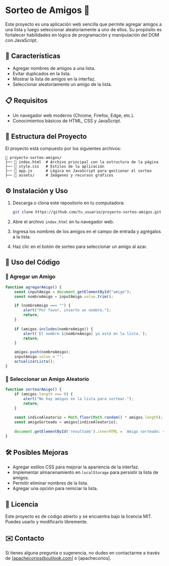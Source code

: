# Sorteo de Amigos 🎉

Este proyecto es una aplicación web sencilla que permite agregar amigos a una lista y luego seleccionar aleatoriamente a uno de ellos. Su propósito es fortalecer habilidades en lógica de programación y manipulación del DOM con JavaScript.

## 🚀 Características

- Agregar nombres de amigos a una lista.
- Evitar duplicados en la lista.
- Mostrar la lista de amigos en la interfaz.
- Seleccionar aleatoriamente un amigo de la lista.

## 📋 Requisitos

- Un navegador web moderno (Chrome, Firefox, Edge, etc.).
- Conocimientos básicos de HTML, CSS y JavaScript.

## 📂 Estructura del Proyecto

El proyecto está compuesto por los siguientes archivos:

```
📁 proyecto-sorteo-amigos/
├── 📄 index.html  # Archivo principal con la estructura de la página
├── 📄 style.css   # Estilos de la aplicación
├── 📄 app.js      # Lógica en JavaScript para gestionar el sorteo
├── 📁 assets/     # Imágenes y recursos gráficos
```

## ⚙️ Instalación y Uso

1. Descarga o clona este repositorio en tu computadora:

   ```bash
   git clone https://github.com/tu_usuario/proyecto-sorteo-amigos.git
   ```

2. Abre el archivo `index.html` en tu navegador web.

3. Ingresa los nombres de los amigos en el campo de entrada y agrégalos a la lista.

4. Haz clic en el botón de sorteo para seleccionar un amigo al azar.

## 📌 Uso del Código

### 📌 Agregar un Amigo

```javascript
function agregarAmigo() {
    const inputAmigo = document.getElementById("amigo");
    const nombreAmigo = inputAmigo.value.trim();

    if (nombreAmigo === "") {
        alert("Por favor, inserte un nombre.");
        return;
    }
    
    if (amigos.includes(nombreAmigo)) {
        alert(`El nombre ${nombreAmigo} ya está en la lista.`);
        return;
    }

    amigos.push(nombreAmigo);
    inputAmigo.value = "";
    actualizarLista();
}
```

### 📌 Seleccionar un Amigo Aleatorio

```javascript
function sortearAmigo() {
    if (amigos.length === 0) {
        alert("No hay amigos en la lista para sortear.");
        return;
    }
    
    const indiceAleatorio = Math.floor(Math.random() * amigos.length);
    const amigoSorteado = amigos[indiceAleatorio];
    
    document.getElementById('resultado').innerHTML = `Amigo sorteado: <strong>${amigoSorteado}</strong>`;
}
```

## 🛠 Posibles Mejoras

- Agregar estilos CSS para mejorar la apariencia de la interfaz.
- Implementar almacenamiento en `localStorage` para persistir la lista de amigos.
- Permitir eliminar nombres de la lista.
- Agregar una opción para reiniciar la lista.

## 📜 Licencia

Este proyecto es de código abierto y se encuentra bajo la licencia MIT. Puedes usarlo y modificarlo libremente.

## ✉️ Contacto

Si tienes alguna pregunta o sugerencia, no dudes en contactarme a través de [apachecorios@outlook.com] o [apachecorios].

